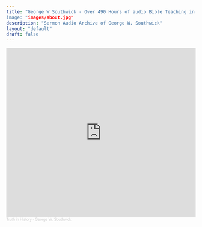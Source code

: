 ```yaml
---
title: "George W Southwick - Over 490 Hours of audio Bible Teaching in the Sermon Archive 
image: "images/about.jpg"
description: "Sermon Audio Archive of George W. Southwick"
layout: "default"
draft: false
---
```


<iframe width="100%" height="450" scrolling="no" frameborder="no" allow="autoplay" src="https://w.soundcloud.com/player/?url=https%3A//api.soundcloud.com/playlists/1381530295&color=%23ff5500&auto_play=false&hide_related=false&show_comments=true&show_user=true&show_reposts=false&show_teaser=true"></iframe><div style="font-size: 10px; color: #cccccc;line-break: anywhere;word-break: normal;overflow: hidden;white-space: nowrap;text-overflow: ellipsis; font-family: Interstate,Lucida Grande,Lucida Sans Unicode,Lucida Sans,Garuda,Verdana,Tahoma,sans-serif;font-weight: 100;"><a href="https://soundcloud.com/truth-in-history" title="Truth in History" target="_blank" style="color: #cccccc; text-decoration: none;">Truth in History</a> · <a href="https://soundcloud.com/truth-in-history/sets/george-w-southwick" title="George W. Southwick" target="_blank" style="color: #cccccc; text-decoration: none;">George W. Southwick</a></div>
